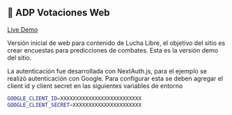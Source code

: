 ## 💪 ADP Votaciones Web

[Live Demo](https://adpwebsite-7eii.vercel.app/event/wwe_survivor_series_2022)

Versión inicial de web para contenido de Lucha Libre, el objetivo del sitio es crear encuestas para predicciones de combates. Esta es la versión demo del sitio.

La autenticación fue desarrollada con NextAuth.js, para el ejemplo se realizó autenticación con Google. Para configurar esta se deben agregar el client id y client secret en las siguientes variables de entorno

```bash
GOOGLE_CLIENT_ID=XXXXXXXXXXXXXXXXXXXXXXXXXX
GOOGLE_CLIENT_SECRET=XXXXXXXXXXXXXXXXXXXXXX
```
